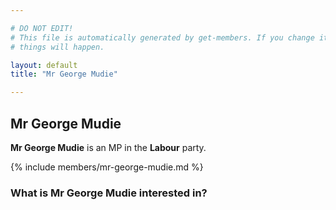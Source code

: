 ```yaml
---

# DO NOT EDIT!
# This file is automatically generated by get-members. If you change it, bad
# things will happen.

layout: default
title: "Mr George Mudie"

---
```


## Mr George Mudie

**Mr George Mudie** is an MP in the **Labour** party.

{% include members/mr-george-mudie.md %}

### What is Mr George Mudie interested in?


